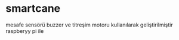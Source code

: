 # smartcane

mesafe sensörü buzzer ve titreşim motoru kullanılarak geliştirilmiştir raspberyy pi ile
